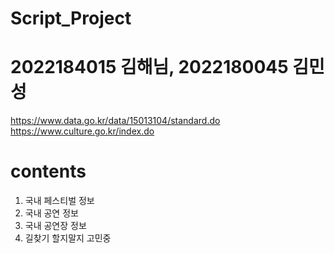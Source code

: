 # Script_Project

# 2022184015 김해님, 2022180045 김민성

https://www.data.go.kr/data/15013104/standard.do
https://www.culture.go.kr/index.do

# contents #

1. 국내 페스티벌 정보
2. 국내 공연 정보
3. 국내 공연장 정보
4. 길찾기 할지말지 고민중
